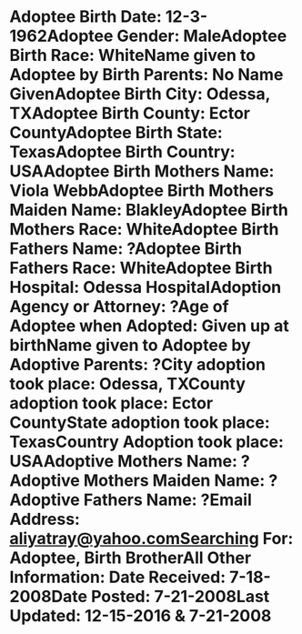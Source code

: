 # Adoptee Birth Date: 12-3-1962Adoptee Gender: MaleAdoptee Birth Race: WhiteName given to Adoptee by Birth Parents: No Name GivenAdoptee Birth City: Odessa, TXAdoptee Birth County: Ector CountyAdoptee Birth State: TexasAdoptee Birth Country: USAAdoptee Birth Mothers Name: Viola WebbAdoptee Birth Mothers Maiden Name: BlakleyAdoptee Birth Mothers Race: WhiteAdoptee Birth Fathers Name: ?Adoptee Birth Fathers Race: WhiteAdoptee Birth Hospital: Odessa HospitalAdoption Agency or Attorney: ?Age of Adoptee when Adopted: Given up at birthName given to Adoptee by Adoptive Parents: ?City adoption took place: Odessa, TXCounty adoption took place: Ector CountyState adoption took place: TexasCountry Adoption took place: USAAdoptive Mothers Name: ?Adoptive Mothers Maiden Name: ?Adoptive Fathers Name: ?Email Address: aliyatray@yahoo.comSearching For: Adoptee, Birth BrotherAll Other Information: Date Received: 7-18-2008Date Posted: 7-21-2008Last Updated: 12-15-2016 & 7-21-2008